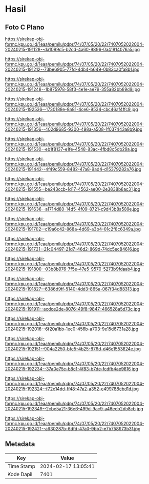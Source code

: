 # Hasil

## Foto C Plano

https://sirekap-obj-formc.kpu.go.id/1eaa/pemilu/pdpr/74/07/05/20/22/7407052022004-20240215-191128--da1099c5-b2cd-4a60-9896-0a41814076a5.jpg

https://sirekap-obj-formc.kpu.go.id/1eaa/pemilu/pdpr/74/07/05/20/22/7407052022004-20240215-191212--73be6905-77fd-4db4-b649-0b83ca0fa8b1.jpg

https://sirekap-obj-formc.kpu.go.id/1eaa/pemilu/pdpr/74/07/05/20/22/7407052022004-20240215-191248--1b875978-58f3-4e1e-ae79-355a82bb89d9.jpg

https://sirekap-obj-formc.kpu.go.id/1eaa/pemilu/pdpr/74/07/05/20/22/7407052022004-20240215-192536--1730188e-8a81-4ce6-9534-cbc46af4ffc9.jpg

https://sirekap-obj-formc.kpu.go.id/1eaa/pemilu/pdpr/74/07/05/20/22/7407052022004-20240215-191356--402d9685-9300-498a-a508-1f037443a8b9.jpg

https://sirekap-obj-formc.kpu.go.id/1eaa/pemilu/pdpr/74/07/05/20/22/7407052022004-20240215-191530--eb1f8137-e1fe-4548-83ac-4fbd8c5db29a.jpg

https://sirekap-obj-formc.kpu.go.id/1eaa/pemilu/pdpr/74/07/05/20/22/7407052022004-20240215-191442--4f49c559-8482-47a8-9ad4-d15379282a76.jpg

https://sirekap-obj-formc.kpu.go.id/1eaa/pemilu/pdpr/74/07/05/20/22/7407052022004-20240215-191555--be243ccb-1d17-4562-ae00-2e3838b8ac31.jpg

https://sirekap-obj-formc.kpu.go.id/1eaa/pemilu/pdpr/74/07/05/20/22/7407052022004-20240215-191636--a1714d80-14d5-4f09-8721-c9d43b8a589e.jpg

https://sirekap-obj-formc.kpu.go.id/1eaa/pemilu/pdpr/74/07/05/20/22/7407052022004-20240215-191702--c19a6c42-868a-4d69-a3b4-01c2f8c6349a.jpg

https://sirekap-obj-formc.kpu.go.id/1eaa/pemilu/pdpr/74/07/05/20/22/7407052022004-20240215-191731--21c04497-21d7-46d2-869d-74dc5ec84616.jpg

https://sirekap-obj-formc.kpu.go.id/1eaa/pemilu/pdpr/74/07/05/20/22/7407052022004-20240215-191800--03b8b976-7f5e-47e5-9570-5273b9fdaab4.jpg

https://sirekap-obj-formc.kpu.go.id/1eaa/pemilu/pdpr/74/07/05/20/22/7407052022004-20240215-191827--6386d9ff-5140-4dd3-865a-067f34d88313.jpg

https://sirekap-obj-formc.kpu.go.id/1eaa/pemilu/pdpr/74/07/05/20/22/7407052022004-20240215-191911--acdce2de-8076-49f8-9847-466528a5d73c.jpg

https://sirekap-obj-formc.kpu.go.id/1eaa/pemilu/pdpr/74/07/05/20/22/7407052022004-20240215-192016--6f20a1bb-1ec0-456b-a703-9e15d6731a28.jpg

https://sirekap-obj-formc.kpu.go.id/1eaa/pemilu/pdpr/74/07/05/20/22/7407052022004-20240215-192151--904a2250-bfc5-4b25-876d-d46e1553824e.jpg

https://sirekap-obj-formc.kpu.go.id/1eaa/pemilu/pdpr/74/07/05/20/22/7407052022004-20240215-192234--37a0e75c-b8c1-4f83-b7de-fcdfb4ae9816.jpg

https://sirekap-obj-formc.kpu.go.id/1eaa/pemilu/pdpr/74/07/05/20/22/7407052022004-20240215-192324--f72e14dd-ff48-47a2-a352-e499788cbd1d.jpg

https://sirekap-obj-formc.kpu.go.id/1eaa/pemilu/pdpr/74/07/05/20/22/7407052022004-20240215-192349--2cbe5a21-36e6-499d-9ac9-a46eeb2db8cb.jpg

https://sirekap-obj-formc.kpu.go.id/1eaa/pemilu/pdpr/74/07/05/20/22/7407052022004-20240215-192421--a630287b-6dfd-47a0-9bb2-e7b758973b3f.jpg


## Metadata

| Key        | Value               |
| ---------- | ------------------- |
| Time Stamp | 2024-02-17 13:05:41 |
| Kode Dapil | 7401                |



